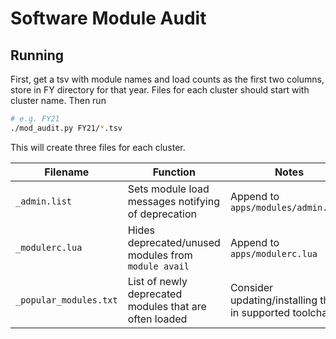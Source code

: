 # Software Module Audit

## Running

First, get a tsv with module names and load counts as the first two columns, store in FY directory for that year. Files for each cluster should start with cluster name. Then run

``` bash
# e.g. FY21
./mod_audit.py FY21/*.tsv
```

This will create three files for each cluster.

| Filename               | Function                                               | Notes                                                      |
|------------------------|--------------------------------------------------------|------------------------------------------------------------|
| `_admin.list`          | Sets module load messages notifying of deprecation     | Append to `apps/modules/admin.list`                        |
| `_modulerc.lua`        | Hides deprecated/unused modules from `module avail`    | Append to `apps/modulerc.lua`                              |
| `_popular_modules.txt` | List of newly deprecated modules that are often loaded | Consider updating/installing these in supported toolchains |
